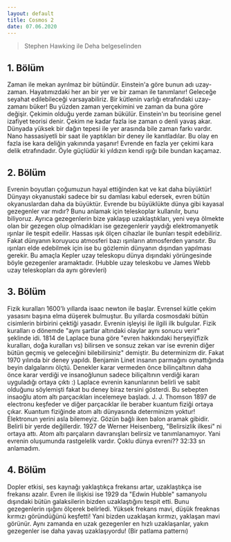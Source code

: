 ```yaml
---
layout: default
title: Cosmos 2
date: 07.06.2020
---
```


> Stephen Hawking ile Deha belgeselinden

## 1. Bölüm
Zaman ile mekan ayrılmaz bir bütündür. Einstein'a göre bunun adı uzay-zaman. Hayatımızdaki her an bir yer ve bir zaman ile tanımlanır! Geleceğe seyahat edilebileceği varsayabiliriz. Bir kütlenin varlığı etrafındaki uzay-zamanı büker! Bu yüzden zaman yerçekimini ve zaman da buna göre değişir. Çekimin olduğu yerde zaman bükülür. Einstein'ın bu teorisine genel izafiyet teorisi denir. Çekim ne kadar fazla ise zaman o denli yavaş akar. Dünyada yüksek bir dağın tepesi ile yer arasında bile zaman farkı vardır. Nano hassasiyetli bir saat ile yaptıkları bir deney ile kanıtladılar. Bu olay en fazla ise kara deliğin yakınında yaşanır! Evrende en fazla yer çekimi kara delik etrafındadır. Öyle güçlüdür ki yıldızın kendi ışığı bile bundan kaçamaz.

## 2. Bölüm
Evrenin boyutları çoğumuzun hayal ettiğinden kat ve kat daha büyüktür! Dünyayı okyanustaki sadece bir su damlası kabul edersek, evren bütün okyanuslardan daha da büyüktür. Evrende bu büyüklükte dünya gibi kayasal gezegenler var mıdır? Bunu anlamak için teleskoplar kullanılır, bunu biliyoruz. Ayrıca gezegenlerin bize yaklaşıp uzaklaştıkları, yeni veya ölmekte olan bir gezegen olup olmadıkları ise gezegenlerir yaydığı elektromanyetik ışınlar ile tespit edeilir. Hassas ışık ölçen cihazlar ile bunları tespit edebiliriz. Fakat dünyanın koruyucu atmosferi bazı ışınların atmosferden yansıtır. Bu ışınları elde edebilmek için ise bu gözlemin dünyanın dışından yapılması gerekir. Bu amaçla Kepler uzay teleskopu dünya dışındaki yörüngesinde böyle gezegenler aramaktadır. (Hubble uzay teleskobu ve James Webb uzay teleskopları da aynı görevleri)

## 3. Bölüm
Fizik kuralları 1600'lı yıllarda isaac newton ile başlar. Evrensel kütle çekim yasasını başına elma düşerek bulmuştur. Bu yıllarda cosmosdaki bütün cisimlerin birbirini çektiği yasadır. Evrenin işleyişi ile ilgili ilk bulgular. Fizik kuralları o dönemde "aynı şartlar altındaki olaylar aynı sonucu verir" şeklinde idi. 1814 de Laplace buna göre "evren hakkındaki herşeyi(fizik kuralları, doğa kuralları vs) bilirsen ve sonsuz zekan var ise evrenin diğer bütün geçmiş ve geleceğini bilebilirsiniz" demiştir. Bu determinizm dir. Fakat 1970 yılında bir deney yapıldı. Benjamin Linet insanın parmağını oynattığında beyin dalgalarını ölçtü. Denekler karar vermeden önce bilinçaltının daha önce karar verdiği ve insanoğlunun sadece biliçaltının verdiği kararı uyguladığı ortaya çıktı :) Laplace evrenin kanunlarının belirli ve sabit olduğunu söylemişti fakat bu deney biraz tersini gösterdi. Bu sebepten insaoğlu atom altı parçacıkları incelemeye başladı. J. J. Thomson 1897 de electronu keşfeder ve diğer parçacıklar ile beraber kuantum fiziği ortaya çıkar. Kuantum fiziğinde atom altı dünyasında determinizm yoktur! Elektronun yerini asla bilemeyiz. Gözün bağlı iken balon aramak gibidir. Belirli bir yerde değillerdir. 1927 de Werner Heisenberg, "Belirsizlik ilkesi" ni ortaya attı. Atom altı parçaların davranışları belirsiz ve tanımlanamıyor. Yani evrenin oluşumunda rastgelelik vardır. Çoklu dünya evreni?? 32:33 sn anlamadım.

## 4. Bölüm
Dopler etkisi, ses kaynağı yaklaştıkça frekansı artar, uzaklaştıkça ise frekansı azalır. Evren ile ilişkisi ise 1929 da "Edwin Hubble" samanyolu dışındaki bütün galaksilerin bizden uzaklaştığını tespit etti. Bunu gezegenlerin ışığını ölçerek belirledi. Yüksek frekans mavi, düşük freaknas kırmızı göründüğünü keşfetti! Yani bizden uzaklaşan kırmızı, yaklaşan mavi görünür. Aynı zamanda en uzak gezegenler en hızlı uzaklaşanlar, yakın gezegenler ise daha yavaş uzaklaşıyordu! (Bir patlama patternı) 

